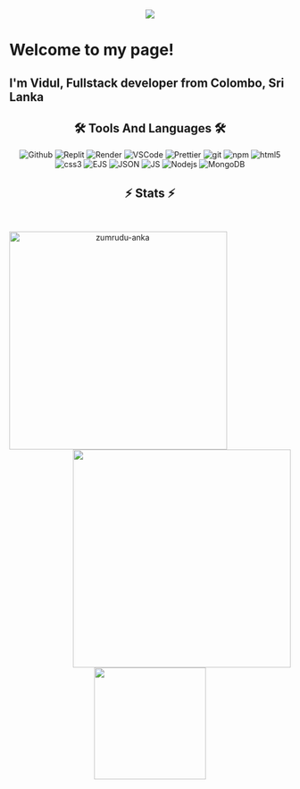 <h1 align="center">
  <a href="https://git.io/typing-svg">
    <img src="https://readme-typing-svg.herokuapp.com/?lines=Hello,+There!+👋;I'm+Vidul+Batawala....;Nice+to+meet+you!&center=true&size=30">
  </a>
</h1>
<h1>Welcome to my page!</h1>
<h2>I'm Vidul, Fullstack developer from Colombo, Sri Lanka</h2>
<h2 align="center">🛠️ Tools And Languages 🛠️</h2>
<p align=center>
  <img alt="Github" src="https://img.shields.io/badge/github-%23181717?style=for-the-badge&logo=github">
  <img alt="Replit" src="https://img.shields.io/badge/Replit-%23F26207?style=for-the-badge&logo=replit&logoColor=white">
  <img alt="Render" src="https://img.shields.io/badge/Render-%2346E3B7?style=for-the-badge&logo=render&logoColor=white">
  <img alt="VSCode" src="https://img.shields.io/badge/VSCode-%23007ACC?style=for-the-badge&logo=visualstudiocode">
  <img alt="Prettier" src="https://img.shields.io/badge/-Prettier-F7B93E?style=for-the-badge&logo=prettier&logoColor=black" />
  <img alt="git" src="https://img.shields.io/badge/-Git-F05032?style=for-the-badge&logo=git&logoColor=white" />
  <img alt="npm" src="https://img.shields.io/badge/-NPM-CB3837?style=for-the-badge&logo=npm&logoColor=white" />
  <img alt="html5" src="https://img.shields.io/badge/-HTML5-E34F26?style=for-the-badge&logo=html5&logoColor=white" />
  <img alt="css3" src="https://img.shields.io/badge/css3-%231572B6?style=for-the-badge&logo=css3">
  <img alt="EJS" src="https://img.shields.io/badge/EJS-B4CA65?style=for-the-badge&logo=ejs&logoColor=black">
  <img alt="JSON" src="https://img.shields.io/badge/JSON-%23F7DF1E?style=for-the-badge&logo=json&logoColor=black">
  <img alt="JS" src="https://img.shields.io/badge/JS-%23F7DF1E?style=for-the-badge&logo=javascript&logoColor=black">
  <img alt="Nodejs" src="https://img.shields.io/badge/-Nodejs-43853d?style=for-the-badge&logo=Node.js&logoColor=white" />
  <img alt="MongoDB" src="https://img.shields.io/badge/-MongoDB-13aa52?style=for-the-badge&logo=mongodb&logoColor=white" />
</p>
<h2 align="center">⚡ Stats ⚡</h2>
<br>
<p align=center>
  <div align=center>
    <a href="https://github.com/denvercoder1/github-readme-streak-stats" title="Go to Source">
      <img align="left" width=390 src="https://github-readme-streak-stats.herokuapp.com/?user=VidulHB&theme=react&hide_border=true" alt="zumrudu-anka" />
    </a>
    <a href="https://github.com/anuraghazra/github-readme-stats" title="Go to Source">
      <img align="right" width=390 src="https://github-readme-stats.vercel.app/api?username=VidulHB&theme=react&show_icons=true&hide_border=true&count_private=true" />
    </a>
  </div>
  <br><br><br><br><br><br><br><br><br>
  <div align=center>
    <a href="https://github.com/anuraghazra/github-readme-stats">
      <img height=200 align="center" src="https://github-readme-stats.vercel.app/api/top-langs/?username=VidulHB&theme=react&show_icons=true&hide_border=true&layout=compact" />
    </a>
  </div>
  <br>
</p>
